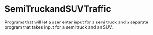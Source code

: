 # SemiTruckandSUVTraffic
Programs that will let a user enter input for a semi truck and a separate program that takes input for a semi truck and an SUV.
